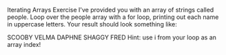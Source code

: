 Iterating Arrays Exercise
I've provided you with an array of strings called people. Loop over the people array with a for loop, printing out each name in uppercase letters.  Your result should look something like:

SCOOBY
VELMA
DAPHNE
SHAGGY
FRED
Hint: use i from your loop as an array index!
